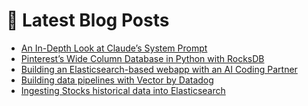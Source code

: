 # 📩 Latest Blog Posts
<!-- BLOG-POST-LIST:START -->
- [An In-Depth Look at Claude’s System Prompt](https://dzlab.github.io/ai/2025/05/12/peeking-under-the-hood-claude/)
- [Pinterest’s Wide Column Database in Python with RocksDB](https://dzlab.github.io/database/2025/05/11/wide-column-database/)
- [Building an Elasticsearch-based webapp with an AI Coding Partner](https://dzlab.github.io/ai/2025/05/10/gemini-powered-coding-journey/)
- [Building data pipelines with Vector by Datadog](https://dzlab.github.io/monitoring/2025/02/28/vector-pipeline/)
- [Ingesting Stocks historical data into Elasticsearch](https://dzlab.github.io/monitoring/2025/02/09/elk-stock-ingestion/)
<!-- BLOG-POST-LIST:END -->
